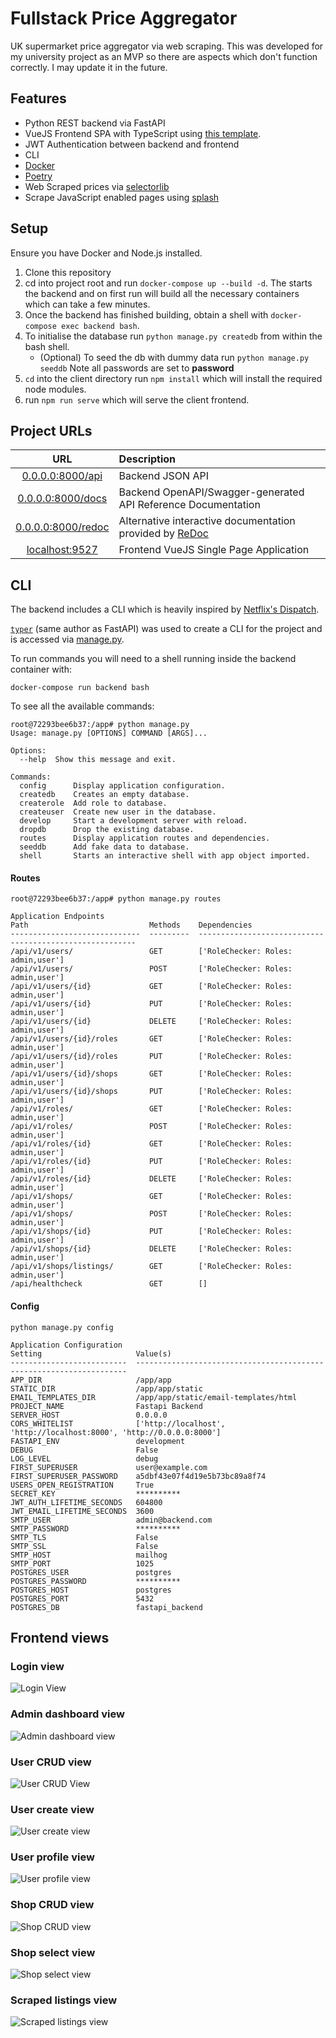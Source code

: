 # Fullstack Price Aggregator
UK supermarket price aggregator via web scraping. This was developed for my university project as an MVP so there are aspects which don't function correctly. I may update it in the future.


## Features
* Python REST backend via FastAPI
* VueJS Frontend SPA with TypeScript using [this template](https://github.com/Armour/vue-typescript-admin-template).
* JWT Authentication between backend and frontend
* CLI
* [Docker](https://github.com/docker)
* [Poetry](https://github.com/python-poetry/poetry)
* Web Scraped prices via [selectorlib](https://selectorlib.com/)
* Scrape JavaScript enabled pages using [splash](https://github.com/scrapinghub/splash)


## Setup
Ensure you have Docker and Node.js installed.

1. Clone this repository
2. cd into project root and run `docker-compose up --build -d`. The starts the backend and on first run will build all the necessary containers which can take a few minutes.
3. Once the backend has finished building, obtain a shell with `docker-compose exec backend bash`.
4. To initialise the database run `python manage.py createdb` from within the bash shell.
    * (Optional) To seed the db with dummy data run `python manage.py seeddb` 
    Note all passwords are set to **password**
5. `cd` into the client directory run `npm install` which will install the required node modules.
6. run `npm run serve` which will serve the client frontend.


## Project URLs

| URL                                      | Description                                                                                 |
|:----------------------------------------:|:--------------------------------------------------------------------------------------------|
| [0.0.0.0:8000/api](0.0.0.0:8000/api)     | Backend JSON API                                                                            |
| [0.0.0.0:8000/docs](0.0.0.0:8000/docs)   | Backend OpenAPI/Swagger-generated API Reference Documentation                               |
| [0.0.0.0:8000/redoc](0.0.0.0:8000/redoc) | Alternative interactive documentation provided by [ReDoc](https://github.com/Redocly/redoc) |
| [localhost:9527](localhost:9527)         | Frontend VueJS Single Page Application                                                      |


## CLI
The backend includes a CLI which is heavily inspired by [Netflix's Dispatch](https://github.com/Netflix/dispatch).

[`typer`](https://github.com/tiangolo/typer) (same author as FastAPI) was used to create a CLI for the project and is accessed via [manage.py](./server/manage.py).

To run commands you will need to a shell running inside the backend container with:
    
    docker-compose run backend bash

To see all the available commands:

    root@72293bee6b37:/app# python manage.py 
    Usage: manage.py [OPTIONS] COMMAND [ARGS]...
    
    Options:
      --help  Show this message and exit.
    
    Commands:
      config      Display application configuration.
      createdb    Creates an empty database.
      createrole  Add role to database.
      createuser  Create new user in the database.
      develop     Start a development server with reload.
      dropdb      Drop the existing database.
      routes      Display application routes and dependencies.
      seeddb      Add fake data to database.
      shell       Starts an interactive shell with app object imported.

#### Routes

    root@72293bee6b37:/app# python manage.py routes
    
    Application Endpoints
    Path                           Methods    Dependencies
    -----------------------------  ---------  --------------------------------------------------------
    /api/v1/users/                 GET        ['RoleChecker: Roles: admin,user']
    /api/v1/users/                 POST       ['RoleChecker: Roles: admin,user']
    /api/v1/users/{id}             GET        ['RoleChecker: Roles: admin,user']
    /api/v1/users/{id}             PUT        ['RoleChecker: Roles: admin,user']
    /api/v1/users/{id}             DELETE     ['RoleChecker: Roles: admin,user']
    /api/v1/users/{id}/roles       GET        ['RoleChecker: Roles: admin,user']
    /api/v1/users/{id}/roles       PUT        ['RoleChecker: Roles: admin,user']
    /api/v1/users/{id}/shops       GET        ['RoleChecker: Roles: admin,user']
    /api/v1/users/{id}/shops       PUT        ['RoleChecker: Roles: admin,user']
    /api/v1/roles/                 GET        ['RoleChecker: Roles: admin,user']
    /api/v1/roles/                 POST       ['RoleChecker: Roles: admin,user']
    /api/v1/roles/{id}             GET        ['RoleChecker: Roles: admin,user']
    /api/v1/roles/{id}             PUT        ['RoleChecker: Roles: admin,user']
    /api/v1/roles/{id}             DELETE     ['RoleChecker: Roles: admin,user']
    /api/v1/shops/                 GET        ['RoleChecker: Roles: admin,user']
    /api/v1/shops/                 POST       ['RoleChecker: Roles: admin,user']
    /api/v1/shops/{id}             PUT        ['RoleChecker: Roles: admin,user']
    /api/v1/shops/{id}             DELETE     ['RoleChecker: Roles: admin,user']
    /api/v1/shops/listings/        GET        ['RoleChecker: Roles: admin,user']
    /api/healthcheck               GET        []

#### Config

    python manage.py config
    
    Application Configuration
    Setting                     Value(s)
    --------------------------  --------------------------------------------------------------------
    APP_DIR                     /app/app
    STATIC_DIR                  /app/app/static
    EMAIL_TEMPLATES_DIR         /app/app/static/email-templates/html
    PROJECT_NAME                Fastapi Backend
    SERVER_HOST                 0.0.0.0
    CORS_WHITELIST              ['http://localhost', 'http://localhost:8000', 'http://0.0.0.0:8000']
    FASTAPI_ENV                 development
    DEBUG                       False
    LOG_LEVEL                   debug
    FIRST_SUPERUSER             user@example.com
    FIRST_SUPERUSER_PASSWORD    a5dbf43e07f4d19e5b73bc89a8f74
    USERS_OPEN_REGISTRATION     True
    SECRET_KEY                  **********
    JWT_AUTH_LIFETIME_SECONDS   604800
    JWT_EMAIL_LIFETIME_SECONDS  3600
    SMTP_USER                   admin@backend.com
    SMTP_PASSWORD               **********
    SMTP_TLS                    False
    SMTP_SSL                    False
    SMTP_HOST                   mailhog
    SMTP_PORT                   1025
    POSTGRES_USER               postgres
    POSTGRES_PASSWORD           **********
    POSTGRES_HOST               postgres
    POSTGRES_PORT               5432
    POSTGRES_DB                 fastapi_backend

## Frontend views

### Login view
![Login View](./imgs/1-login.png "Login View")

### Admin dashboard view
![Admin dashboard view](./imgs/2-admin-dashboard.png "Admin dashboard view")

### User CRUD view
![User CRUD View](./imgs/3.0-user-CRUD.png "User CRUD view")

### User create view
![User create view](./imgs/3.1-user-create.png "User create view")

### User profile view
![User profile view](./imgs/4-user-profile.png "User profile view")

### Shop CRUD view
![Shop CRUD view](./imgs/5.0-shop-CRUD.png "Shop CRUDview")

### Shop select view
![Shop select view](./imgs/5.1-shop-select.png "Shop select view")

### Scraped listings view
![Scraped listings view](./imgs/6-prices-display.png "Scraped listings view")

